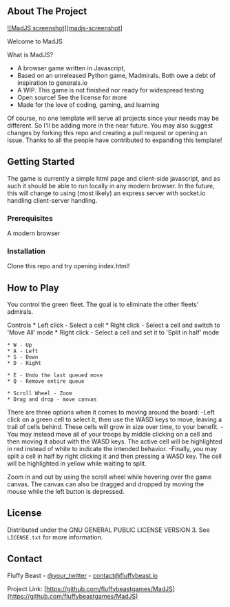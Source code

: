 
<!-- ABOUT THE PROJECT -->
## About The Project

[![MadJS screenshot][madjs-screenshot]](https://fluffybeast.io/mad)

Welcome to MadJS

What is MadJS?
* A browser game written in Javascript, 
* Based on an unreleased Python game, Madmirals. Both owe a debt of inspiration to generals.io
* A WIP. This game is not finished nor ready for widespread testing
* Open source! See the license for more
* Made for the love of coding, gaming, and learning

Of course, no one template will serve all projects since your needs may be different. So I'll be adding more in the near future. You may also suggest changes by forking this repo and creating a pull request or opening an issue. Thanks to all the people have contributed to expanding this template!

<!-- GETTING STARTED -->
## Getting Started

The game is currently a simple html page and client-side javascript, and as such it should be able to run locally in any modern browser. In the future, this will change to using (most likely) an express server with socket.io handling client-server handling.

### Prerequisites
A modern browser

### Installation
Clone this repo and try opening index.html!

<!-- How to Play -->
## How to Play

You control the green fleet. The goal is to eliminate the other fleets' admirals.

Controls
	* Left click - Select a cell
	* Right click - Select a cell and switch to 'Move All' mode
	* Right click - Select a cell and set it to 'Split in half' mode

	* W - Up
	* A - Left
	* S - Down
	* D - Right

	* E - Undo the last queued move
	* Q - Remove entire queue

	* Scroll Wheel - Zoom
	* Drag and drop - move canvas


There are three options when it comes to moving around the board:
-Left click on a green cell to select it, then use the WASD keys to move, leaving a trail of cells behind. These cells will grow in size over time, to your benefit.
-You may instead move all of your troops by middle clicking on a cell and then moving it about with the WASD keys. The active cell will be highlighted in red instead of white to indicate the intended behavior.
-Finally, you may split a cell in half by right clicking it and then pressing a WASD key. The cell will be highlighted in yellow while waiting to split.

Zoom in and out by using the scroll wheel while hovering over the game canvas. The canvas can also be dragged and dropped by moving the mouse while the left button is depressed.


<!-- LICENSE -->
## License

Distributed under the GNU GENERAL PUBLIC LICENSE VERSION 3. See `LICENSE.txt` for more information.


<!-- CONTACT -->
## Contact

Fluffy Beast - [@your_twitter](https://fluffbeast.io/mad) - contact@fluffybeast.io

Project Link: [https://github.com/fluffybeastgames/MadJS](https://github.com/fluffybeastgames/MadJS)


<!-- MARKDOWN LINKS & IMAGES -->

[product-screenshot]: images/screenshot.png
